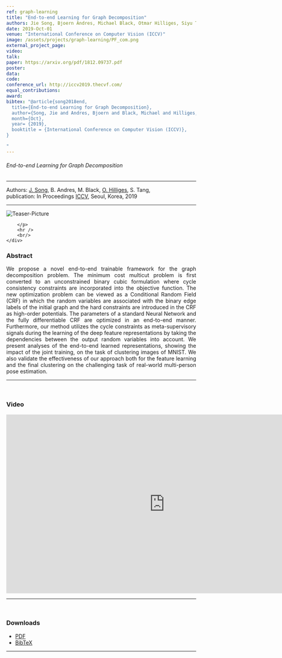 ```yaml
---
ref: graph-learning
title: "End-to-end Learning for Graph Decomposition"
authors: Jie Song, Bjoern Andres, Michael Black, Otmar Hilliges, Siyu Tang
date: 2019-Oct-01
venue: "International Conference on Computer Vision (ICCV)"
image: /assets/projects/graph-learning/PF_com.png
external_project_page: 
video: 
talk: 
paper: https://arxiv.org/pdf/1812.09737.pdf
poster: 
data: 
code: 
conference_url: http://iccv2019.thecvf.com/
equal_contributions: 
award: 
bibtex: "@article{song2018end,
  title={End-to-end Learning for Graph Decomposition},
  author={Song, Jie and Andres, Bjoern and Black, Michael and Hilliges, Otmar and Tang, Siyu},
  month={Oct},
  year= {2019},
  booktitle = {International Conference on Computer Vision (ICCV)},
}

"
---
```


<h6> End-to-end Learning for Graph Decomposition </h6>
<hr />

<div class="fullcol">
    <div class="teaser-info-projectpage">
            <span class="normalcap">Authors:</span>
            <span class="authorcap">
            <nobr><a href="<?php ait_root_dir();?>people/jsong/" title="Jie Song">J. Song</a>, </nobr>
            <nobr>B. Andres, </nobr>
            <nobr>M. Black, </nobr>
            <nobr><a href="<?php ait_root_dir();?>people/hilliges/" title="Otmar Hilliges">O. Hilliges</a>, </nobr>
            <nobr>S. Tang, </nobr>
            </span>
            <br/>
            <span class="normalcap"><nobr>publication: </nobr></span>
            <span class="authorcap">
                <nobr>In Proceedings</nobr> <a class="a-text-ext" href="http://iccv2019.thecvf.com//" title="ICCV">ICCV</a>, Seoul, Korea, 2019</a><br/>
            </span>
        <hr />
    </div>
</div>

<div class="fullcol">
    <img class="fullcol" src="<?php ait_root_dir();?>projects/2019/graph-learning/pose-graph-new.png" alt="Teaser-Picture" />
    <div class="fullcol">
        <p align="justify">
            <span class="figurecap">
      
        </p>
        <hr />
        <br/>
    </div>
</div>

<div class="fullcol">
    <h3>Abstract</h3>
    <p align="justify">
      We propose a novel end-to-end trainable framework for
the graph decomposition problem. The minimum cost multicut problem is first converted to an unconstrained binary
cubic formulation where cycle consistency constraints are
incorporated into the objective function. The new optimization problem can be viewed as a Conditional Random Field
(CRF) in which the random variables are associated with
the binary edge labels of the initial graph and the hard constraints are introduced in the CRF as high-order potentials.
The parameters of a standard Neural Network and the fully
differentiable CRF are optimized in an end-to-end manner.
Furthermore, our method utilizes the cycle constraints as
meta-supervisory signals during the learning of the deep
feature representations by taking the dependencies between
the output random variables into account. We present analyses of the end-to-end learned representations, showing the
impact of the joint training, on the task of clustering images
of MNIST. We also validate the effectiveness of our approach
both for the feature learning and the final clustering on the
challenging task of real-world multi-person pose estimation.
    </p>
    <hr />
    <br/>
</div>

<div class="fullcol">
<h3>Video</h3>
    <div class="video">
       <iframe width="840" height="474" src="https://www.youtube.com/embed/hCX3DyRt3Cg" frameborder="0" allowfullscreen></iframe>
    </div>
    <hr />
    <br/>
</div>

<!-- <div class="fullcol">
    <h3>System overview</h3>
    <img class="fullcol" src="<?php ait_root_dir();?>projects/2016/puppet/repesentative_img_final.png" alt="Sys-Overview-Picture" />
    <div class="fullcol">
        <p align="left">
            <span class="figurecap">
                 Illustration of our pipeline from input character to fluid tangible animation using an optimized device configuration. The horse has 29 bones, controlled by 8 joints.
            </span>
        </p>
        <hr />
        <br/>
    </div>
</div>-->


<div class="fullcol">
 <h3>Downloads</h3>
    <ul class="linklist">
            <!-- <li class="a-pdf"><a target="_blank" title="PDF" href="<?php ait_root_dir();?>projects/2019/graph-learning/downloads/cvpr17CR.pdf">PDF</a></li> -->
            <!-- <li class="a-vid"><a target="_blank" title="Video" href="<?php ait_root_dir();?>projects/2019/graph-learning/downloads/CVPRsupli.mp4">Video</a></li> -->
            <li class="a-pdf"><a title="PDF" href="https://arxiv.org/pdf/1812.09737.pdf">PDF</a></li>
            <li class="a-bib"><a target="_blank" title="BibTex" href="<?php ait_root_dir();?>projects/2019/graph-learning/graph_arxiv.bib">BibTeX</a></li>
    </ul>
    <hr />
    <br/>
</div>

<!--<div class="fullcol">
    <h3>Gallery</h3>
    <br/>
    <img class="fullcol" src="<?php ait_root_dir();?>projects/2016/puppet/gallery.png" alt="Gallery-Picture" />
    <p align="justify">
        <span class="figurecap">
            Depending on the available kit, device build instruction plans with different complexity are generated by our algorithm. Note that
the models have much higher degrees of freedom than the generated control structures. The inputs were (nr. bones/nr. sample poses): Horse:
(29/25 galloping, going up) – Dragon: (110/12 flying, some walking); Scorpion (62/20 walking, attacking); Dancer (22/6). Note that the
device for the Dancer is asymmetric due to the asymmetry in the input poses: the left arm of the character moves almost rigidly with the torso
and it is thus not necessary to have any joint controlling the left arm.
        </span>
    </p>
    <hr />
</div>

<div class="fullcol">
    <h3>Acknowledgments</h3>
    <p align="justify">
We are grateful to C&eacute;dric Pradalier and Evgeni Sorkine for invalu-
able discussions and engineering support, to Sebastian Schoellham-
mer for his assistance on 3D modeling and rigging in Maya, to
Olga Diamanti for composing the accompanying video, to C&eacute;cile Edwards-Rietmann for narrating it and to Jeannine Wymann for her
help in assembling the prototypes. We also thank our
user study participants. This work was supported in part by the SNF grant
200021_162958 and the ERC grant iModel (StG-2012-306877). Alec Jacobson
is funded in part by NSF grants IIS-14-09286 and IIS-17257.
    </p>
    <hr />
    <br/>
    <br/>
</div> -->


